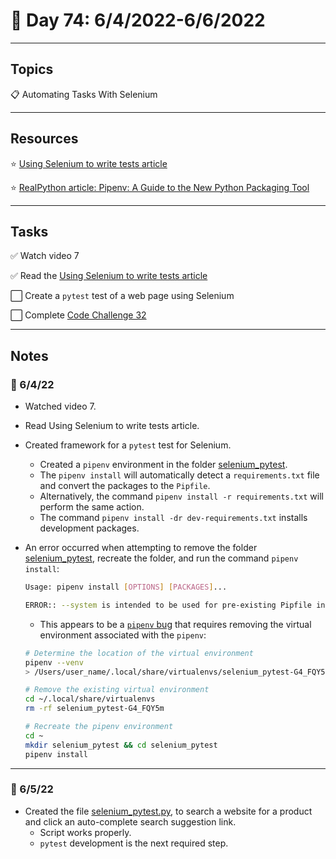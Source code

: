# :calendar: Day 74: 6/4/2022-6/6/2022

---

## Topics

:clipboard: Automating Tasks With Selenium

---

## Resources

:star: [Using Selenium to write tests article](https://selenium-python.readthedocs.io/getting-started.html)

:star: [RealPython article: Pipenv: A Guide to the New Python Packaging Tool](https://realpython.com/pipenv-guide/#i-already-have-a-requirementstxt-how-do-i-convert-to-a-pipfile)

---

## Tasks

:white_check_mark: Watch video 7

:white_check_mark: Read the [Using Selenium to write tests article](https://selenium-python.readthedocs.io/getting-started.html)

:white_large_square: Create a `pytest` test of a web page using Selenium

:white_large_square: Complete [Code Challenge 32](https://codechalleng.es/challenges/32/)

---

## Notes

### :notebook: 6/4/22

- Watched video 7.

- Read Using Selenium to write tests article.

- Created framework for a `pytest` test for Selenium.
    - Created a `pipenv` environment in the folder [selenium_pytest](https://github.com/timothyhull/100daysofcode/tree/main/days/_74/selenium_pytest).
    - The `pipenv install` will automatically detect a `requirements.txt` file and convert the packages to the `Pipfile`.
    - Alternatively, the command `pipenv install -r requirements.txt` will perform the same action.
    - The command `pipenv install -dr dev-requirements.txt` installs development packages.

- An error occurred when attempting to remove the folder [selenium_pytest](https://github.com/timothyhull/100daysofcode/tree/main/days/_74/selenium_pytest), recreate the folder, and run the command `pipenv install`:

    ```bash
    Usage: pipenv install [OPTIONS] [PACKAGES]...

    ERROR:: --system is intended to be used for pre-existing Pipfile installation, not installation of specific packages. Aborting.
    ```

    - This appears to be a [`pipenv` bug](https://github.com/pypa/pipenv/issues/5052) that requires removing the virtual environment associated with the `pipenv`:

    ```bash
    # Determine the location of the virtual environment
    pipenv --venv
    > /Users/user_name/.local/share/virtualenvs/selenium_pytest-G4_FQY5m

    # Remove the existing virtual environment
    cd ~/.local/share/virtualenvs
    rm -rf selenium_pytest-G4_FQY5m

    # Recreate the pipenv environment
    cd ~
    mkdir selenium_pytest && cd selenium_pytest
    pipenv install
    ```

---

### :notebook: 6/5/22

- Created the file [selenium_pytest.py](https://github.com/timothyhull/100daysofcode/blob/main/days/_74/app/selenium_pytest/selenium_pytest.py), to search a website for a product and click an auto-complete search suggestion link.
    - Script works properly.
    - `pytest` development is the next required step.
